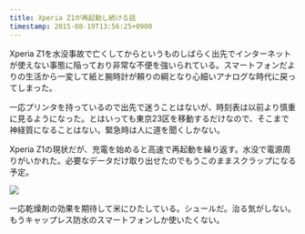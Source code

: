 ```yaml
---
title: Xperia Z1が再起動し続ける話 
timestamp: 2015-08-19T13:56:25+0900
---
```


Xperia Z1を水没事故で亡くしてからというものしばらく出先でインターネットが使えない事態に陥っており非常な不便を強いられている。スマートフォンだよりの生活から一変して紙と腕時計が頼りの綱となり心細いアナログな時代に戻ってしまった。

一応プリンタを持っているので出先で迷うことはないが、時刻表は以前より慎重に見るようになった。とはいっても東京23区を移動するだけなので、そこまで神経質になることはない。緊急時は人に道を聞くしかない。

Xperia Z1の現状だが、充電を始めると高速で再起動を繰り返す。水没で電源周りがいかれた。必要なデータだけ取り出せたのでもうこのままスクラップになる予定。  

<img src="bucket/6e94c93501c98c1fb474bf466a05fccecef4c171.JPG:thumb">

一応乾燥剤の効果を期待して米にひたしている。シュールだ。治る気がしない。もうキャップレス防水のスマートフォンしか使いたくない。
